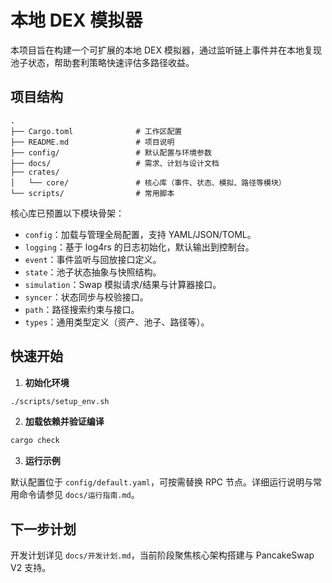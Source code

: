 # 本地 DEX 模拟器

本项目旨在构建一个可扩展的本地 DEX 模拟器，通过监听链上事件并在本地复现池子状态，帮助套利策略快速评估多路径收益。

## 项目结构

```text
.
├── Cargo.toml              # 工作区配置
├── README.md               # 项目说明
├── config/                 # 默认配置与环境参数
├── docs/                   # 需求、计划与设计文档
├── crates/
│   └── core/               # 核心库（事件、状态、模拟、路径等模块）
└── scripts/                # 常用脚本
```

核心库已预置以下模块骨架：

- `config`：加载与管理全局配置，支持 YAML/JSON/TOML。
- `logging`：基于 log4rs 的日志初始化，默认输出到控制台。
- `event`：事件监听与回放接口定义。
- `state`：池子状态抽象与快照结构。
- `simulation`：Swap 模拟请求/结果与计算器接口。
- `syncer`：状态同步与校验接口。
- `path`：路径搜索约束与接口。
- `types`：通用类型定义（资产、池子、路径等）。

## 快速开始

1. **初始化环境**

```bash
./scripts/setup_env.sh
```

2. **加载依赖并验证编译**

```bash
cargo check
```

3. **运行示例**

默认配置位于 `config/default.yaml`，可按需替换 RPC 节点。详细运行说明与常用命令请参见 `docs/运行指南.md`。

## 下一步计划

开发计划详见 `docs/开发计划.md`，当前阶段聚焦核心架构搭建与 PancakeSwap V2 支持。
